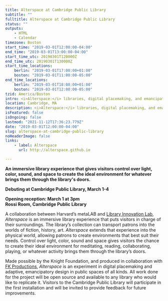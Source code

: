```yaml
---
title: Alterspace at Cambridge Public Library
subtitle: ""
fulltitle: Alterspace at Cambridge Public Library
status: ""
outputs:
    - HTML
    - Calendar
timezone: Boston
start_time: "2019-03-01T12:00:00-04:00"
end_time: "2019-03-01T13:00:00-04:00"
start_time_utc: 20190301T120000Z
end_time_utc: 20190301T130000Z
start_time_locations:
    berlin: "2019-03-01T17:00:00+01:00"
    boston: "2019-03-01T11:00:00-05:00"
end_time_locations:
    berlin: "2019-03-01T18:00:00+01:00"
    boston: "2019-03-01T12:00:00-05:00"
tzid: America/Boston
intro: <i>Alterspace:</i> libraries, digital placemaking, and emancipatory design
location: Cambridge, MA
description: <i>Alterspace:</i> libraries, digital placemaking, and emancipatory design
isFeatured: false
isOngoing: false
lastmod: "2021-11-12T17:36:23.779Z"
date: "2019-03-01T12:00:00-04:00"
slug: alterspace-at-cambridge-public-library
noHeaderImage: false
links:
    - label: Alterspace
      url: http://alterspace.github.io

---
```

**An immersive library experience that gives visitors control over light, color, sound, and space to create the ideal environment for whatever brings them through the library's doors.**

**Debuting at Cambridge Public Library, March 1-4**

**Opening reception: March 1 at 3pm<br />
Rossi Room, Cambridge Public Library**


A collaboration between Harvard’s metaLAB and [Library Innovation Lab](https://lil.law.harvard.edu/), *Alterspace* is an immersive library experience that puts visitors in charge of their surroundings. The library’s collection can transport patrons into the worlds of fiction, history, art. *Alterspace* extends that experience into the physical world, allowing patrons to create environments that best suit their needs. Control over light, color, sound and space gives visitors the chance to create their ideal environment for meditating, reading, collaborating, playing, or whatever activity brings them through the library’s doors.


Made possible by the Knight Foundation, and produced in collaboration with [FK Productions](http://fk-productions.com/), *Alterspace* is an experiment in digital placemaking and adaptive, emancipatory design in public spaces of all kinds. All work done for the project will be open source and available to any library who would like to replicate it. Visitors to the Cambridge Public Library will participate in the first installation and will be invited to provide feedback for future improvements.